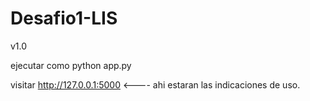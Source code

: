 # Desafio1-LIS
v1.0

ejecutar como python app.py 

visitar http://127.0.0.1:5000 <---- ahi estaran las indicaciones de uso.
